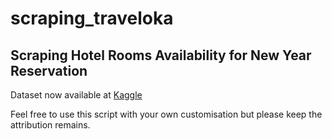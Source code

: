 # scraping_traveloka

## Scraping Hotel Rooms Availability for New Year Reservation

Dataset now available at <a href="https://www.kaggle.com/datasets/datasciencerikiakbar/new-year-hotel-rooms-availability-from-traveloka">Kaggle</a>

Feel free to use this script with your own customisation but please keep the attribution remains.
